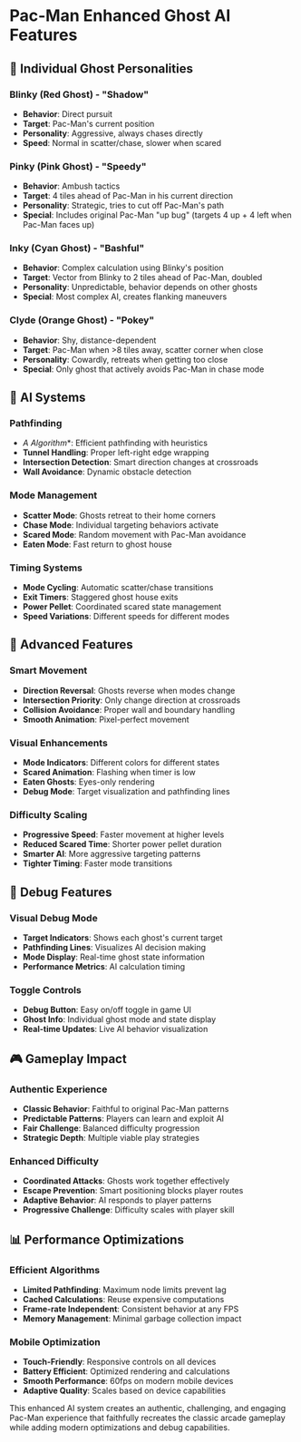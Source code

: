 # Pac-Man Enhanced Ghost AI Features

## 🤖 Individual Ghost Personalities

### Blinky (Red Ghost) - "Shadow"
- **Behavior**: Direct pursuit
- **Target**: Pac-Man's current position
- **Personality**: Aggressive, always chases directly
- **Speed**: Normal in scatter/chase, slower when scared

### Pinky (Pink Ghost) - "Speedy"
- **Behavior**: Ambush tactics
- **Target**: 4 tiles ahead of Pac-Man in his current direction
- **Personality**: Strategic, tries to cut off Pac-Man's path
- **Special**: Includes original Pac-Man "up bug" (targets 4 up + 4 left when Pac-Man faces up)

### Inky (Cyan Ghost) - "Bashful"
- **Behavior**: Complex calculation using Blinky's position
- **Target**: Vector from Blinky to 2 tiles ahead of Pac-Man, doubled
- **Personality**: Unpredictable, behavior depends on other ghosts
- **Special**: Most complex AI, creates flanking maneuvers

### Clyde (Orange Ghost) - "Pokey"
- **Behavior**: Shy, distance-dependent
- **Target**: Pac-Man when >8 tiles away, scatter corner when close
- **Personality**: Cowardly, retreats when getting too close
- **Special**: Only ghost that actively avoids Pac-Man in chase mode

## 🧠 AI Systems

### Pathfinding
- **A* Algorithm**: Efficient pathfinding with heuristics
- **Tunnel Handling**: Proper left-right edge wrapping
- **Intersection Detection**: Smart direction changes at crossroads
- **Wall Avoidance**: Dynamic obstacle detection

### Mode Management
- **Scatter Mode**: Ghosts retreat to their home corners
- **Chase Mode**: Individual targeting behaviors activate
- **Scared Mode**: Random movement with Pac-Man avoidance
- **Eaten Mode**: Fast return to ghost house

### Timing Systems
- **Mode Cycling**: Automatic scatter/chase transitions
- **Exit Timers**: Staggered ghost house exits
- **Power Pellet**: Coordinated scared state management
- **Speed Variations**: Different speeds for different modes

## 🎯 Advanced Features

### Smart Movement
- **Direction Reversal**: Ghosts reverse when modes change
- **Intersection Priority**: Only change direction at crossroads
- **Collision Avoidance**: Proper wall and boundary handling
- **Smooth Animation**: Pixel-perfect movement

### Visual Enhancements
- **Mode Indicators**: Different colors for different states
- **Scared Animation**: Flashing when timer is low
- **Eaten Ghosts**: Eyes-only rendering
- **Debug Mode**: Target visualization and pathfinding lines

### Difficulty Scaling
- **Progressive Speed**: Faster movement at higher levels
- **Reduced Scared Time**: Shorter power pellet duration
- **Smarter AI**: More aggressive targeting patterns
- **Tighter Timing**: Faster mode transitions

## 🔧 Debug Features

### Visual Debug Mode
- **Target Indicators**: Shows each ghost's current target
- **Pathfinding Lines**: Visualizes AI decision making
- **Mode Display**: Real-time ghost state information
- **Performance Metrics**: AI calculation timing

### Toggle Controls
- **Debug Button**: Easy on/off toggle in game UI
- **Ghost Info**: Individual ghost mode and state display
- **Real-time Updates**: Live AI behavior visualization

## 🎮 Gameplay Impact

### Authentic Experience
- **Classic Behavior**: Faithful to original Pac-Man patterns
- **Predictable Patterns**: Players can learn and exploit AI
- **Fair Challenge**: Balanced difficulty progression
- **Strategic Depth**: Multiple viable play strategies

### Enhanced Difficulty
- **Coordinated Attacks**: Ghosts work together effectively
- **Escape Prevention**: Smart positioning blocks player routes
- **Adaptive Behavior**: AI responds to player patterns
- **Progressive Challenge**: Difficulty scales with player skill

## 📊 Performance Optimizations

### Efficient Algorithms
- **Limited Pathfinding**: Maximum node limits prevent lag
- **Cached Calculations**: Reuse expensive computations
- **Frame-rate Independent**: Consistent behavior at any FPS
- **Memory Management**: Minimal garbage collection impact

### Mobile Optimization
- **Touch-Friendly**: Responsive controls on all devices
- **Battery Efficient**: Optimized rendering and calculations
- **Smooth Performance**: 60fps on modern mobile devices
- **Adaptive Quality**: Scales based on device capabilities

This enhanced AI system creates an authentic, challenging, and engaging Pac-Man experience that faithfully recreates the classic arcade gameplay while adding modern optimizations and debug capabilities.
